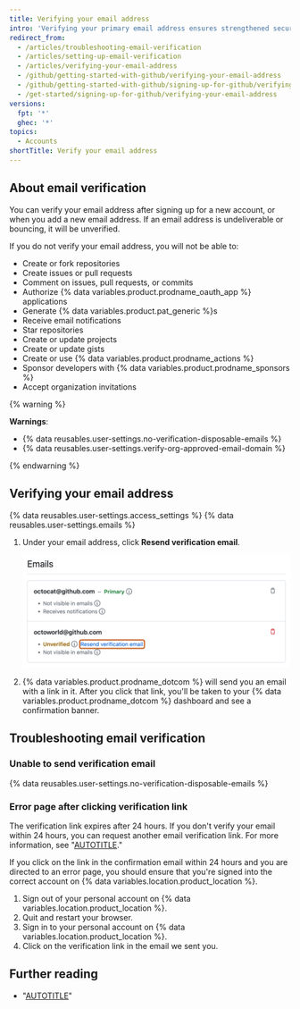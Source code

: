 ```yaml
---
title: Verifying your email address
intro: 'Verifying your primary email address ensures strengthened security, allows {% data variables.product.prodname_dotcom %} staff to better assist you if you forget your password, and gives you access to more features on {% data variables.product.prodname_dotcom %}.'
redirect_from:
  - /articles/troubleshooting-email-verification
  - /articles/setting-up-email-verification
  - /articles/verifying-your-email-address
  - /github/getting-started-with-github/verifying-your-email-address
  - /github/getting-started-with-github/signing-up-for-github/verifying-your-email-address
  - /get-started/signing-up-for-github/verifying-your-email-address
versions:
  fpt: '*'
  ghec: '*'
topics:
  - Accounts
shortTitle: Verify your email address
---
```

## About email verification

You can verify your email address after signing up for a new account, or when you add a new email address. If an email address is undeliverable or bouncing, it will be unverified.

If you do not verify your email address, you will not be able to:
* Create or fork repositories
* Create issues or pull requests
* Comment on issues, pull requests, or commits
* Authorize {% data variables.product.prodname_oauth_app %} applications
* Generate {% data variables.product.pat_generic %}s
* Receive email notifications
* Star repositories
* Create or update projects
* Create or update gists
* Create or use {% data variables.product.prodname_actions %}
* Sponsor developers with {% data variables.product.prodname_sponsors %}
* Accept organization invitations

{% warning %}

**Warnings**:

* {% data reusables.user-settings.no-verification-disposable-emails %}
* {% data reusables.user-settings.verify-org-approved-email-domain %}

{% endwarning %}

## Verifying your email address

{% data reusables.user-settings.access_settings %}
{% data reusables.user-settings.emails %}
1. Under your email address, click **Resend verification email**.

   ![Screenshot of email addresses on the "Emails" page. Under an email address, a link, labeled "Resend verification email," is outlined in orange.](/assets/images/help/settings/email-verify-button.png)
1. {% data variables.product.prodname_dotcom %} will send you an email with a link in it. After you click that link, you'll be taken to your {% data variables.product.prodname_dotcom %} dashboard and see a confirmation banner.

## Troubleshooting email verification

### Unable to send verification email

{% data reusables.user-settings.no-verification-disposable-emails %}

### Error page after clicking verification link

The verification link expires after 24 hours. If you don't verify your email within 24 hours, you can request another email verification link. For more information, see "[AUTOTITLE](/account-and-profile/setting-up-and-managing-your-personal-account-on-github/managing-email-preferences/verifying-your-email-address#verifying-your-email-address)."

If you click on the link in the confirmation email within 24 hours and you are directed to an error page, you should ensure that you're signed into the correct account on {% data variables.location.product_location %}.

1. Sign out of your personal account on {% data variables.location.product_location %}.
1. Quit and restart your browser.
1. Sign in to your personal account on {% data variables.location.product_location %}.
1. Click on the verification link in the email we sent you.

## Further reading

* "[AUTOTITLE](/account-and-profile/setting-up-and-managing-your-personal-account-on-github/managing-email-preferences/changing-your-primary-email-address)"
